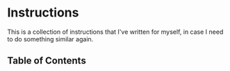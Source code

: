 # Instructions

This is a collection of instructions that I've written for myself, in case I need to do something similar again.

## Table of Contents
